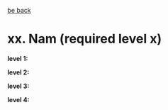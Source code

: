 [be back](https://github.com/ToMikhail/andersen)


# xx. Nam (required level x)

**level 1:**  

**level 2:**  

**level 3:**  

**level 4:** 
